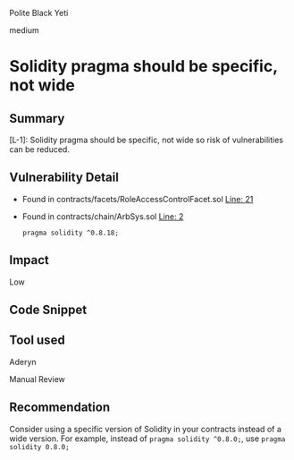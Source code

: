 Polite Black Yeti

medium

# Solidity pragma should be specific, not wide

## Summary
[L-1]: Solidity pragma should be specific, not wide so risk of vulnerabilities can be reduced.

## Vulnerability Detail
- Found in contracts/facets/RoleAccessControlFacet.sol [Line: 21](contracts/facets/RoleAccessControlFacet.sol#L21)

- Found in contracts/chain/ArbSys.sol [Line: 2](contracts/chain/ArbSys.sol#L2)

	```solidity
	pragma solidity ^0.8.18;
	```

## Impact
Low

## Code Snippet

## Tool used
Aderyn

Manual Review

## Recommendation
Consider using a specific version of Solidity in your contracts instead of a wide version. For example, instead of `pragma solidity ^0.8.0;`, use `pragma solidity 0.8.0;`
